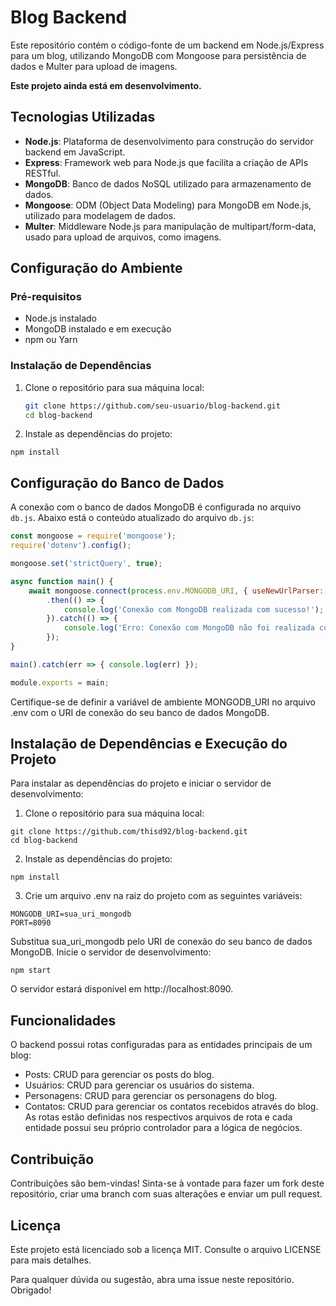 # Blog Backend

Este repositório contém o código-fonte de um backend em Node.js/Express para um blog, utilizando MongoDB com Mongoose para persistência de dados e Multer para upload de imagens.

**Este projeto ainda está em desenvolvimento.**

## Tecnologias Utilizadas

- **Node.js**: Plataforma de desenvolvimento para construção do servidor backend em JavaScript.
- **Express**: Framework web para Node.js que facilita a criação de APIs RESTful.
- **MongoDB**: Banco de dados NoSQL utilizado para armazenamento de dados.
- **Mongoose**: ODM (Object Data Modeling) para MongoDB em Node.js, utilizado para modelagem de dados.
- **Multer**: Middleware Node.js para manipulação de multipart/form-data, usado para upload de arquivos, como imagens.

## Configuração do Ambiente

### Pré-requisitos

- Node.js instalado
- MongoDB instalado e em execução
- npm ou Yarn

### Instalação de Dependências

1. Clone o repositório para sua máquina local:
    ```bash
   git clone https://github.com/seu-usuario/blog-backend.git
   cd blog-backend
    ```
2. Instale as dependências do projeto:
```
npm install
```

## Configuração do Banco de Dados

A conexão com o banco de dados MongoDB é configurada no arquivo `db.js`. Abaixo está o conteúdo atualizado do arquivo `db.js`:

```javascript
const mongoose = require('mongoose');
require('dotenv').config();

mongoose.set('strictQuery', true);

async function main() {
    await mongoose.connect(process.env.MONGODB_URI, { useNewUrlParser: true, useUnifiedTopology: true })
        .then(() => {
            console.log('Conexão com MongoDB realizada com sucesso!');
        }).catch(() => {
            console.log('Erro: Conexão com MongoDB não foi realizada com sucesso!');
        });
}

main().catch(err => { console.log(err) });

module.exports = main;
```
Certifique-se de definir a variável de ambiente MONGODB_URI no arquivo .env com o URI de conexão do seu banco de dados MongoDB.

## Instalação de Dependências e Execução do Projeto
Para instalar as dependências do projeto e iniciar o servidor de desenvolvimento:
1. Clone o repositório para sua máquina local:
```
git clone https://github.com/thisd92/blog-backend.git
cd blog-backend
```
2. Instale as dependências do projeto:
```
npm install
```
3. Crie um arquivo .env na raiz do projeto com as seguintes variáveis:
```
MONGODB_URI=sua_uri_mongodb
PORT=8090
```
Substitua sua_uri_mongodb pelo URI de conexão do seu banco de dados MongoDB.
Inicie o servidor de desenvolvimento:
```
npm start
```
O servidor estará disponível em http://localhost:8090.

## Funcionalidades
O backend possui rotas configuradas para as entidades principais de um blog:

- Posts: CRUD para gerenciar os posts do blog.
- Usuários: CRUD para gerenciar os usuários do sistema.
- Personagens: CRUD para gerenciar os personagens do blog.
- Contatos: CRUD para gerenciar os contatos recebidos através do blog.
As rotas estão definidas nos respectivos arquivos de rota e cada entidade possui seu próprio controlador para a lógica de negócios.

## Contribuição
Contribuições são bem-vindas! Sinta-se à vontade para fazer um fork deste repositório, criar uma branch com suas alterações e enviar um pull request.

## Licença
Este projeto está licenciado sob a licença MIT. Consulte o arquivo LICENSE para mais detalhes.

Para qualquer dúvida ou sugestão, abra uma issue neste repositório. Obrigado!
